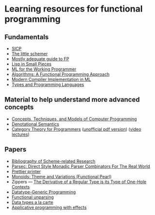 # Learning resources for functional programming

## Fundamentals

* [SICP](https://mitpress.mit.edu/sicp/full-text/book/book.html)
* [The little schemer](https://mitpress.mit.edu/books/little-schemer)
* [Mostly adequate guide to FP](https://mostly-adequate.gitbooks.io/mostly-adequate-guide/)
* [Lisp in Small Pieces](https://www.amazon.com/Lisp-Small-Pieces-Christian-Queinnec/dp/0521545668)
* [ML for the Working Programmer](http://www.cl.cam.ac.uk/~lp15/MLbook/)
* [Algorithms: A Functional Programming Approach](https://www.iro.umontreal.ca/~lapalme/Algorithms-functional.html)
* [Modern Compiler Implementation in ML](https://www.amazon.com/Modern-Compiler-Implementation-Andrew-Appel/dp/0521607647)
* [Types and Programming Languages](https://www.cis.upenn.edu/~bcpierce/tapl/)

## Material to help understand more advanced concepts

* [Concepts, Techniques, and Models of Computer Programming](https://mitpress.mit.edu/books/concepts-techniques-and-models-computer-programming)
* [Denotational Semantics](https://www.cs.colorado.edu/~bec/courses/csci5535/reading/densem.pdf)
* [Category Theory for Programmers](https://bartoszmilewski.com/2014/10/28/category-theory-for-programmers-the-preface/) ([unofficial pdf version](https://github.com/hmemcpy/milewski-ctfp-pdf)) ([video lectures](https://www.youtube.com/playlist?list=PLbgaMIhjbmEnaH_LTkxLI7FMa2HsnawM_)) 

## Papers

* [Bibliography of Scheme-related Research](http://library.readscheme.org)
* [Parsec: Direct Style Monadic Parser Combinators For The Real World](https://www.microsoft.com/en-us/research/wp-content/uploads/2016/02/parsec-paper-letter.pdf)
* [Prettier printer](https://homepages.inf.ed.ac.uk/wadler/papers/prettier/prettier.pdf)
* [Monoids: Theme and Variations (Functional Pearl)](http://ozark.hendrix.edu/~yorgey/pub/monoid-pearl.pdf)
* Zippers — [The Derivative of a Regular Type is its Type of One-Hole Contexts](http://strictlypositive.org/diff.pdf)
* [Datatype-Generic Programming](http://www.cs.ox.ac.uk/jeremy.gibbons/publications/dgp.pdf)
* [Functional unparsing](http://www.brics.dk/RS/98/12/BRICS-RS-98-12.pdf)
* [Data types a la carte](http://www.cs.ru.nl/~W.Swierstra/Publications/DataTypesALaCarte.pdf)
* [Applicative programming with effects](http://www.staff.city.ac.uk/~ross/papers/Applicative.pdf)


